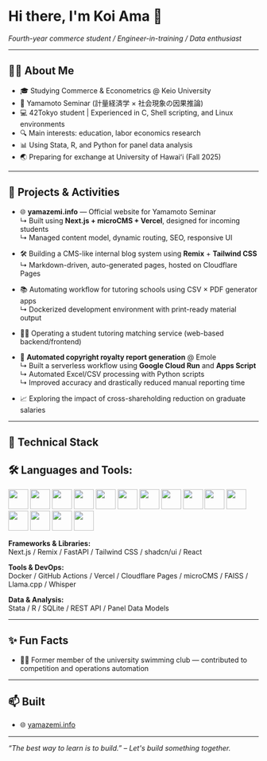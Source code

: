 # Hi there, I'm Koi Ama 👋  
*Fourth-year commerce student / Engineer-in-training / Data enthusiast*

---

## 👨‍🎓 About Me

- 🎓 Studying Commerce & Econometrics @ Keio University  
- 🧪 Yamamoto Seminar (計量経済学 × 社会現象の因果推論)
- 💻 42Tokyo student | Experienced in C, Shell scripting, and Linux environments
- 🔍 Main interests: education, labor economics research
- 📊 Using Stata, R, and Python for panel data analysis
- 🌏 Preparing for exchange at University of Hawaiʻi (Fall 2025)

---

## 🚀 Projects & Activities

- 🌐 **yamazemi.info** — Official website for Yamamoto Seminar  
  ↳ Built using **Next.js + microCMS + Vercel**, designed for incoming students  
  ↳ Managed content model, dynamic routing, SEO, responsive UI

- 🛠 Building a CMS-like internal blog system using **Remix** + **Tailwind CSS**  
  ↳ Markdown-driven, auto-generated pages, hosted on Cloudflare Pages  

- 📚 Automating workflow for tutoring schools using CSV × PDF generator apps  
  ↳ Dockerized development environment with print-ready material output

- 👨‍🏫 Operating a student tutoring matching service (web-based backend/frontend)

-   🧾 **Automated copyright royalty report generation** @ Emole  
  ↳ Built a serverless workflow using **Google Cloud Run** and **Apps Script**  
  ↳ Automated Excel/CSV processing with Python scripts  
  ↳ Improved accuracy and drastically reduced manual reporting time

- 📈 Exploring the impact of cross-shareholding reduction on graduate salaries

---

## 📘 Technical Stack

## 🛠 Languages and Tools:
<p align="left">
  <img src="https://cdn.jsdelivr.net/gh/devicons/devicon/icons/c/c-original.svg" width="40"/>
  <img src="https://cdn.jsdelivr.net/gh/devicons/devicon/icons/python/python-original.svg" width="40"/>
  <img src="https://cdn.jsdelivr.net/gh/devicons/devicon/icons/fastapi/fastapi-original.svg" width="40"/>
  <img src="https://cdn.jsdelivr.net/gh/devicons/devicon/icons/fastapi/postman-original.svg" width="40"/>
  <img src="https://cdn.jsdelivr.net/gh/devicons/devicon/icons/javascript/javascript-original.svg" width="40"/>
  <img src="https://cdn.jsdelivr.net/gh/devicons/devicon/icons/typescript/typescript-original.svg" width="40"/>
  <img src="https://cdn.jsdelivr.net/gh/devicons/devicon/icons/html5/html5-original.svg" width="40"/>
  <img src="https://cdn.jsdelivr.net/gh/devicons/devicon/icons/css3/css3-original.svg" width="40"/>
  <img src="https://cdn.jsdelivr.net/gh/devicons/devicon/icons/nodejs/nodejs-original.svg" width="40"/>
  <img src="https://cdn.jsdelivr.net/gh/devicons/devicon/icons/mysql/mysql-original.svg" width="40"/>
  <img src="https://cdn.jsdelivr.net/gh/devicons/devicon/icons/mariadb/mariadb-original.svg" width="40"/>
  <img src="https://cdn.jsdelivr.net/gh/devicons/devicon/icons/docker/docker-original.svg" width="40"/>
  <img src="https://cdn.jsdelivr.net/gh/devicons/devicon/icons/react/react-original.svg" width="40"/>
  <img src="https://cdn.jsdelivr.net/gh/devicons/devicon/icons/git/git-original.svg" width="40"/>
  <img src="https://cdn.jsdelivr.net/gh/devicons/devicon/icons/googlecloud/googlecloud-original.svg" width="40"/>
</p>

**Frameworks & Libraries:**  
Next.js / Remix / FastAPI / Tailwind CSS / shadcn/ui / React

**Tools & DevOps:**  
Docker / GitHub Actions / Vercel / Cloudflare Pages / microCMS / FAISS / Llama.cpp / Whisper

**Data & Analysis:**  
Stata / R / SQLite / REST API / Panel Data Models

---

## ✨ Fun Facts

- 🏊‍♂️ Former member of the university swimming club — contributed to competition and operations automation

---

## 📫 Built

- 🌐 [yamazemi.info](https://yamazemi.info)

---
*“The best way to learn is to build.” – Let's build something together.*
